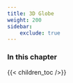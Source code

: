 ```yaml
---
title: 3D Globe
weight: 200
sidebar:
    exclude: true
---
```


### In this chapter

{{< children_toc />}}